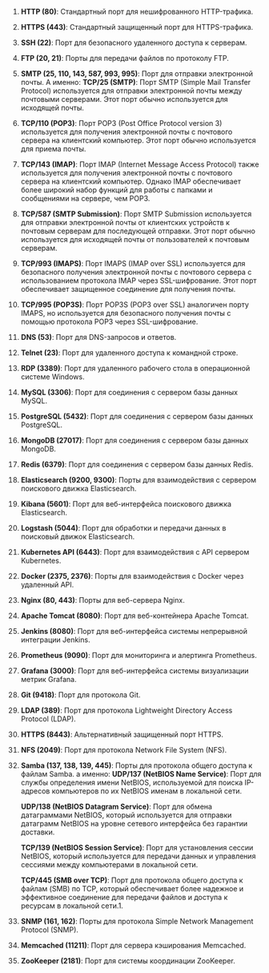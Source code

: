   
1. **HTTP (80)**: Стандартный порт для нешифрованного HTTP-трафика.
2. **HTTPS (443)**: Стандартный защищенный порт для HTTPS-трафика.
3. **SSH (22)**: Порт для безопасного удаленного доступа к серверам.
4. **FTP (20, 21)**: Порты для передачи файлов по протоколу FTP.
5. **SMTP (25, 110, 143, 587, 993, 995)**: Порт для отправки электронной почты. А именно:
**TCP/25 (SMTP)**: Порт SMTP (Simple Mail Transfer Protocol) используется для отправки электронной почты между почтовыми серверами. Этот порт обычно используется для исходящей почты.

2. **TCP/110 (POP3)**: Порт POP3 (Post Office Protocol version 3) используется для получения электронной почты с почтового сервера на клиентский компьютер. Этот порт обычно используется для приема почты.

3. **TCP/143 (IMAP)**: Порт IMAP (Internet Message Access Protocol) также используется для получения электронной почты с почтового сервера на клиентский компьютер. Однако IMAP обеспечивает более широкий набор функций для работы с папками и сообщениями на сервере, чем POP3.

4. **TCP/587 (SMTP Submission)**: Порт SMTP Submission используется для отправки электронной почты от клиентских устройств к почтовым серверам для последующей отправки. Этот порт обычно используется для исходящей почты от пользователей к почтовым серверам.

5. **TCP/993 (IMAPS)**: Порт IMAPS (IMAP over SSL) используется для безопасного получения электронной почты с почтового сервера с использованием протокола IMAP через SSL-шифрование. Этот порт обеспечивает защищенное соединение для получения почты.

6. **TCP/995 (POP3S)**: Порт POP3S (POP3 over SSL) аналогичен порту IMAPS, но используется для безопасного получения почты с помощью протокола POP3 через SSL-шифрование.
7. **DNS (53)**: Порт для DNS-запросов и ответов.
8. **Telnet (23)**: Порт для удаленного доступа к командной строке.
9. **RDP (3389)**: Порт для удаленного рабочего стола в операционной системе Windows.
10. **MySQL (3306)**: Порт для соединения с сервером базы данных MySQL.
11. **PostgreSQL (5432)**: Порт для соединения с сервером базы данных PostgreSQL.
12. **MongoDB (27017)**: Порт для соединения с сервером базы данных MongoDB.
13. **Redis (6379)**: Порт для соединения с сервером базы данных Redis.
14. **Elasticsearch (9200, 9300)**: Порты для взаимодействия с сервером поискового движка Elasticsearch.
15. **Kibana (5601)**: Порт для веб-интерфейса поискового движка Elasticsearch.
16. **Logstash (5044)**: Порт для обработки и передачи данных в поисковый движок Elasticsearch.
17. **Kubernetes API (6443)**: Порт для взаимодействия с API сервером Kubernetes.
18. **Docker (2375, 2376)**: Порты для взаимодействия с Docker через удаленный API.
19. **Nginx (80, 443)**: Порты для веб-сервера Nginx.
20. **Apache Tomcat (8080)**: Порт для веб-контейнера Apache Tomcat.
21. **Jenkins (8080)**: Порт для веб-интерфейса системы непрерывной интеграции Jenkins.
22. **Prometheus (9090)**: Порт для мониторинга и алертинга Prometheus.
23. **Grafana (3000)**: Порт для веб-интерфейса системы визуализации метрик Grafana.
24. **Git (9418)**: Порт для протокола Git.
25. **LDAP (389)**: Порт для протокола Lightweight Directory Access Protocol (LDAP).
26. **HTTPS (8443)**: Альтернативный защищенный порт HTTPS.
27. **NFS (2049)**: Порт для протокола Network File System (NFS).
28. **Samba (137, 138, 139, 445)**: Порты для протокола общего доступа к файлам Samba. а именно:
	**UDP/137 (NetBIOS Name Service)**: Порт для службы определения имени NetBIOS, используемой для поиска IP-адресов компьютеров по их NetBIOS именам в локальной сети.

	**UDP/138 (NetBIOS Datagram Service)**: Порт для обмена датаграммами NetBIOS, который используется для отправки датаграмм NetBIOS на уровне сетевого интерфейса без гарантии доставки.

	**TCP/139 (NetBIOS Session Service)**: Порт для установления сессии NetBIOS, который используется для передачи данных и управления сессиями между компьютерами в локальной сети.

	**TCP/445 (SMB over TCP)**: Порт для протокола общего доступа к файлам (SMB) по TCP, который обеспечивает более надежное и эффективное соединение для передачи файлов и доступа к ресурсам в локальной сети.1. 
1. **SNMP (161, 162)**: Порты для протокола Simple Network Management Protocol (SNMP).
2. **Memcached (11211)**: Порт для сервера кэширования Memcached.
3. **ZooKeeper (2181)**: Порт для системы координации ZooKeeper.